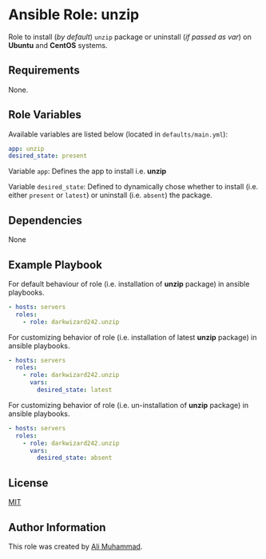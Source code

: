 Ansible Role: unzip
=========

Role to install (_by default_) `unzip` package  or uninstall (_if  passed as var_)  on **Ubuntu** and **CentOS** systems.

Requirements
------------

None.

Role Variables
--------------

Available variables are listed below (located in  `defaults/main.yml`):

```yaml
app: unzip
desired_state: present
```

Variable `app`: Defines the app to install i.e. **unzip**

Variable `desired_state`: Defined to dynamically chose whether to install (i.e. either `present` or `latest`) or uninstall (i.e. `absent`) the package.

Dependencies
------------

None

Example Playbook
----------------

For default behaviour of role (i.e. installation of **unzip** package) in ansible playbooks.
```yaml
- hosts: servers
  roles:
    - role: darkwizard242.unzip
```

For customizing behavior of role (i.e. installation of latest **unzip** package) in ansible playbooks.
```yaml
- hosts: servers
  roles:
    - role: darkwizard242.unzip
      vars:
        desired_state: latest
```
             
For customizing behavior of role (i.e. un-installation of **unzip** package) in ansible playbooks.
```yaml
- hosts: servers
  roles:
    - role: darkwizard242.unzip
      vars:
        desired_state: absent
```      
         
License
-------

[MIT](https://github.com/darkwizard242/ansible-role-unzip/blob/master/LICENSE)

Author Information
------------------

This role was created by [Ali Muhammad](https://www.linkedin.com/in/ali-muhammad-759791130/).